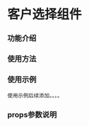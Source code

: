 # 客户选择组件 #


### 功能介绍 ### 


   
  

### 使用方法 ###

     


### 使用示例 ###
    使用示例后续添加。。。。





### props参数说明 ###

     